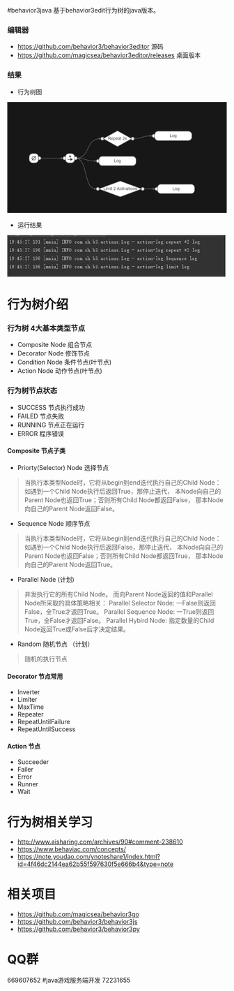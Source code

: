 #behavior3java
基于behavior3edit行为树的java版本。


### 编辑器
- https://github.com/behavior3/behavior3editor  源码
- https://github.com/magicsea/behavior3editor/releases 桌面版本


### 结果
- 行为树图

![行为树图](src/test/resources/tree.png)
- 运行结果

![执行结果](src/test/resources/tree_run.png)



# 行为树介绍
### 行为树 4大基本类型节点

- Composite  Node   组合节点
- Decorator  Node   修饰节点
- Condition  Node   条件节点(叶节点)
- Action     Node   动作节点(叶节点)


###  行为树节点状态

- SUCCESS 节点执行成功
- FAILED  节点失败
- RUNNING 节点正在运行
- ERROR   程序错误


#### Composite 节点子类

- Priorty(Selector) Node   选择节点

>当执行本类型Node时，它将从begin到end迭代执行自己的Child Node：
如遇到一个Child Node执行后返回True，那停止迭代，
本Node向自己的Parent Node也返回True；否则所有Child Node都返回False，
那本Node向自己的Parent Node返回False。


- Sequence Node   顺序节点

>当执行本类型Node时，它将从begin到end迭代执行自己的Child Node：
如遇到一个Child Node执行后返回False，那停止迭代，
本Node向自己的Parent Node也返回False；否则所有Child Node都返回True，
那本Node向自己的Parent Node返回True。

 

- Parallel Node   (计划)

>并发执行它的所有Child Node。
而向Parent Node返回的值和Parallel Node所采取的具体策略相关：
Parallel Selector Node: 一False则返回False，全True才返回True。
Parallel Sequence Node: 一True则返回True，全False才返回False。
Parallel Hybird Node: 指定数量的Child Node返回True或False后才决定结果。

- Random 随机节点  （计划）

>随机的执行节点


#### Decorator 节点常用
- Inverter
- Limiter
- MaxTime
- Repeater
- RepeatUntilFailure
- RepeatUntilSuccess

#### Action 节点

- Succeeder
- Failer
- Error
- Runner
- Wait







# 行为树相关学习
- http://www.aisharing.com/archives/90#comment-238610
- https://www.behaviac.com/concepts/
- https://note.youdao.com/ynoteshare1/index.html?id=4f46dc2144ea62b55f597630f5e666b4&type=note

# 相关项目
- https://github.com/magicsea/behavior3go
- https://github.com/behavior3/behavior3js
- https://github.com/behavior3/behavior3py

# QQ群
669607652
#java游戏服务端开发
72231655